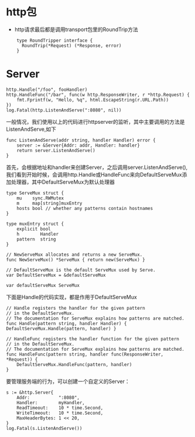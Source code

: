 # http包
- http请求最后都是调用transport包里的RoundTrip方法

```
    type RoundTripper interface {
      RoundTrip(*Request) (*Response, error)
    }
```

# Server
```
http.Handle("/foo", fooHandler)
http.HandleFunc("/bar", func(w http.ResponseWriter, r *http.Request) {
	fmt.Fprintf(w, "Hello, %q", html.EscapeString(r.URL.Path))
})
log.Fatal(http.ListenAndServe(":8080", nil))
```
一般情况，我们使用以上的代码进行httpserver的监听，其中主要调用的方法是 ListenAndServe,如下
```
func ListenAndServe(addr string, handler Handler) error {
	server := &Server{Addr: addr, Handler: handler}
	return server.ListenAndServe()
}
```
首先，会根据地址和handler来创建Server，之后调用server.ListenAndServe(),我们看到开始时候，会调用http.Handle或HandleFunc来向DefaultServeMux添加处理器，其中DefaultServeMux为默认处理器
```
type ServeMux struct {
	mu    sync.RWMutex
	m     map[string]muxEntry
	hosts bool // whether any patterns contain hostnames
}

type muxEntry struct {
	explicit bool
	h        Handler
	pattern  string
}

// NewServeMux allocates and returns a new ServeMux.
func NewServeMux() *ServeMux { return new(ServeMux) }

// DefaultServeMux is the default ServeMux used by Serve.
var DefaultServeMux = &defaultServeMux

var defaultServeMux ServeMux
```
下面是Handle的代码实现，都是作用于DefaultServeMux
```
// Handle registers the handler for the given pattern
// in the DefaultServeMux.
// The documentation for ServeMux explains how patterns are matched.
func Handle(pattern string, handler Handler) { DefaultServeMux.Handle(pattern, handler) }

// HandleFunc registers the handler function for the given pattern
// in the DefaultServeMux.
// The documentation for ServeMux explains how patterns are matched.
func HandleFunc(pattern string, handler func(ResponseWriter, *Request)) {
	DefaultServeMux.HandleFunc(pattern, handler)
}
```

要管理服务端的行为，可以创建一个自定义的Server：
```
s := &http.Server{
	Addr:           ":8080",
	Handler:        myHandler,
	ReadTimeout:    10 * time.Second,
	WriteTimeout:   10 * time.Second,
	MaxHeaderBytes: 1 << 20,
}
log.Fatal(s.ListenAndServe())
```
